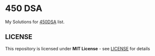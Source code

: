 # 450 DSA
My Solutions for [450DSA](https://450dsa.com/) list.

## LICENSE
This repository is licensed under **MIT License** - see [LICENSE](./LICENSE) for details

